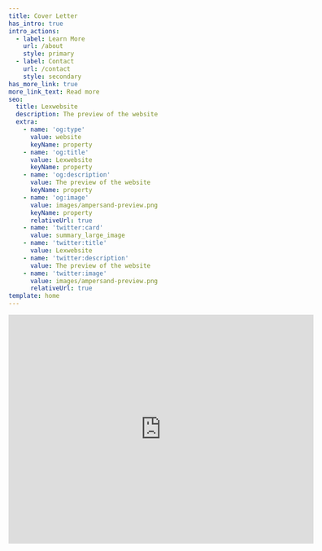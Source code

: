 ```yaml
---
title: Cover Letter
has_intro: true
intro_actions:
  - label: Learn More
    url: /about
    style: primary
  - label: Contact
    url: /contact
    style: secondary
has_more_link: true
more_link_text: Read more
seo:
  title: Lexwebsite
  description: The preview of the website
  extra:
    - name: 'og:type'
      value: website
      keyName: property
    - name: 'og:title'
      value: Lexwebsite
      keyName: property
    - name: 'og:description'
      value: The preview of the website
      keyName: property
    - name: 'og:image'
      value: images/ampersand-preview.png
      keyName: property
      relativeUrl: true
    - name: 'twitter:card'
      value: summary_large_image
    - name: 'twitter:title'
      value: Lexwebsite
    - name: 'twitter:description'
      value: The preview of the website
    - name: 'twitter:image'
      value: images/ampersand-preview.png
      relativeUrl: true
template: home
---
```



<iframe src="https://www.google.com/maps/embed?pb=!1m24!1m12!1m3!1d96599.04992966214!2d-74.16309132113471!3d40.83410667123143!2m3!1f0!2f0!3f0!3m2!1i1024!2i768!4f13.1!4m9!3e6!4m3!3m2!1d40.7699456!2d-74.0163584!4m3!3m2!1d40.87486!2d-74.13526!5e0!3m2!1sen!2sus!4v1634450437768!5m2!1sen!2sus" width="600" height="450" style="border:0;" allowfullscreen="" loading="lazy"></iframe>


